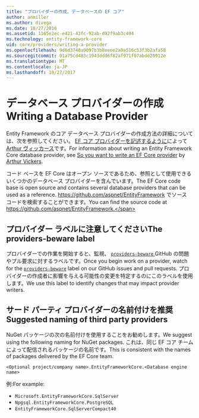 ```yaml
---
title: "プロバイダーの作成、データベースの EF コア"
author: anmiller
ms.author: divega
ms.date: 10/27/2016
ms.assetid: 1165e2ec-e421-43fc-92ab-d92f9ab3c494
ms.technology: entity-framework-core
uid: core/providers/writing-a-provider
ms.openlocfilehash: 9d6d3748a9097b3b8eeee2a8a516c53f3b2afa58
ms.sourcegitcommit: 01a75cd483c1943ddd6f82af971f07abde20912e
ms.translationtype: MT
ms.contentlocale: ja-JP
ms.lasthandoff: 10/27/2017
---
```

# <a name="writing-a-database-provider"></a><span data-ttu-id="a472b-102">データベース プロバイダーの作成</span><span class="sxs-lookup"><span data-stu-id="a472b-102">Writing a Database Provider</span></span>

<span data-ttu-id="a472b-103">Entity Framework のコア データベース プロバイダーの作成方法の詳細については、次を参照してください。 [EF コア プロバイダーを記述するように](https://blog.oneunicorn.com/2016/11/11/so-you-want-to-write-an-ef-core-provider/)によって[Arthur ヴィッカース](https://github.com/ajcvickers)です。</span><span class="sxs-lookup"><span data-stu-id="a472b-103">For information about writing an Entity Framework Core database provider, see [So you want to write an EF Core provider](https://blog.oneunicorn.com/2016/11/11/so-you-want-to-write-an-ef-core-provider/) by [Arthur Vickers](https://github.com/ajcvickers).</span></span>

<span data-ttu-id="a472b-104">コード ベースを EF Core はオープン ソースであるため、参照として使用できるいくつかのデータベース プロバイダーを含んでいます。</span><span class="sxs-lookup"><span data-stu-id="a472b-104">The EF Core code base is open source and contains several database providers that can be used as a reference.</span></span> <span data-ttu-id="a472b-105">https://github.com/aspnet/EntityFramework でソース コードを検索することができます。</span><span class="sxs-lookup"><span data-stu-id="a472b-105">You can find the source code at https://github.com/aspnet/EntityFramework.</span></span>

## <a name="the-providers-beware-label"></a><span data-ttu-id="a472b-106">プロバイダー ラベルに注意してください</span><span class="sxs-lookup"><span data-stu-id="a472b-106">The providers-beware label</span></span>

<span data-ttu-id="a472b-107">プロバイダーでの作業を開始すると、監視、 [ `providers-beware` ](https://github.com/aspnet/EntityFramework/labels/providers-beware) GitHub の問題やプル要求に対するラベルです。</span><span class="sxs-lookup"><span data-stu-id="a472b-107">Once you begin work on a provider, watch for the [`providers-beware`](https://github.com/aspnet/EntityFramework/labels/providers-beware) label on our GitHub issues and pull requests.</span></span> <span data-ttu-id="a472b-108">プロバイダーの作成者に影響を与える可能性の変更を特定するのにこのラベルを使用します。</span><span class="sxs-lookup"><span data-stu-id="a472b-108">We use this label to identify changes that may impact provider writers.</span></span>

## <a name="suggested-naming-of-third-party-providers"></a><span data-ttu-id="a472b-109">サード パーティ プロバイダーの名前付けを推奨</span><span class="sxs-lookup"><span data-stu-id="a472b-109">Suggested naming of third party providers</span></span>

<span data-ttu-id="a472b-110">NuGet パッケージの次の名前付けを使用することをお勧めします。</span><span class="sxs-lookup"><span data-stu-id="a472b-110">We suggest using the following naming for NuGet packages.</span></span> <span data-ttu-id="a472b-111">これは、同じ EF コア チームによって配信されるパッケージの名前です。</span><span class="sxs-lookup"><span data-stu-id="a472b-111">This is consistent with the names of packages delivered by the EF Core team.</span></span>

`<Optional project/company name>.EntityFrameworkCore.<Database engine name>`

<span data-ttu-id="a472b-112">例:</span><span class="sxs-lookup"><span data-stu-id="a472b-112">For example:</span></span>
* `Microsoft.EntityFrameworkCore.SqlServer`
* `Npgsql.EntityFrameworkCore.PostgreSQL`
* `EntityFrameworkCore.SqlServerCompact40`
